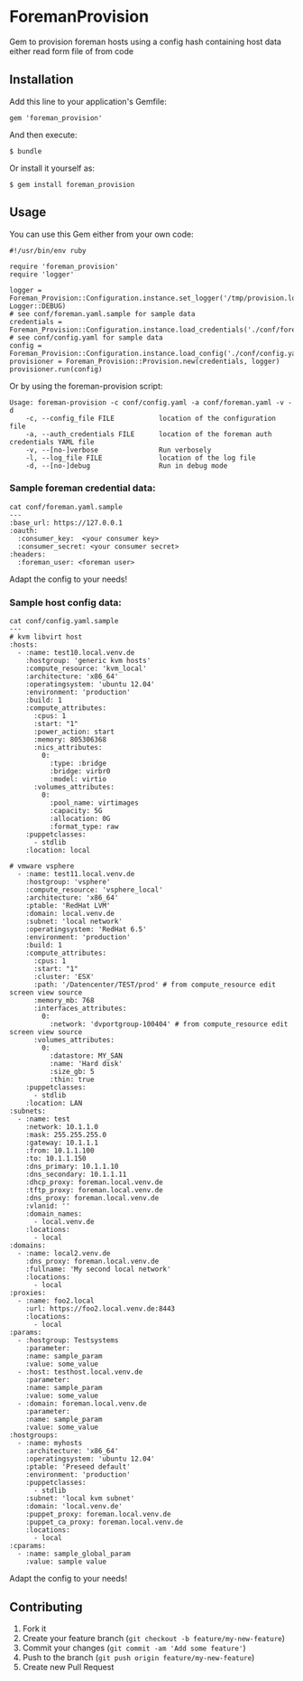 # ForemanProvision

Gem to provision foreman hosts using a config hash containing host data either read form file of from code

## Installation

Add this line to your application's Gemfile:

    gem 'foreman_provision'

And then execute:

    $ bundle

Or install it yourself as:

    $ gem install foreman_provision

## Usage

You can use this Gem either from your own code:

    #!/usr/bin/env ruby

    require 'foreman_provision'
    require 'logger'

    logger = Foreman_Provision::Configuration.instance.set_logger('/tmp/provision.log', Logger::DEBUG)
    # see conf/foreman.yaml.sample for sample data
    credentials = Foreman_Provision::Configuration.instance.load_credentials('./conf/foreman.yaml')
    # see conf/config.yaml for sample data
    config = Foreman_Provision::Configuration.instance.load_config('./conf/config.yaml')
    provisioner = Foreman_Provision::Provision.new(credentials, logger)
    provisioner.run(config)

Or by using the foreman-provision script:

    Usage: foreman-provision -c conf/config.yaml -a conf/foreman.yaml -v -d
        -c, --config_file FILE           location of the configuration file
        -a, --auth_credentials FILE      location of the foreman auth credentials YAML file
        -v, --[no-]verbose               Run verbosely
        -l, --log_file FILE              location of the log file
        -d, --[no-]debug                 Run in debug mode

### Sample foreman credential data:

    cat conf/foreman.yaml.sample
    ---
    :base_url: https://127.0.0.1
    :oauth:
      :consumer_key:  <your consumer key>
      :consumer_secret: <your consumer secret>
    :headers:
      :foreman_user: <foreman user>

Adapt the config to your needs!


### Sample host config data:

    cat conf/config.yaml.sample
    ---
    # kvm libvirt host
    :hosts:
      - :name: test10.local.venv.de
        :hostgroup: 'generic kvm hosts'
        :compute_resource: 'kvm_local'
        :architecture: 'x86_64'
        :operatingsystem: 'ubuntu 12.04'
        :environment: 'production'
        :build: 1
        :compute_attributes:
          :cpus: 1
          :start: "1"
          :power_action: start
          :memory: 805306368
          :nics_attributes:
            0:
              :type: :bridge
              :bridge: virbr0
              :model: virtio
          :volumes_attributes:
            0:
              :pool_name: virtimages
              :capacity: 5G
              :allocation: 0G
              :format_type: raw
        :puppetclasses:
          - stdlib
        :location: local

    # vmware vsphere
      - :name: test11.local.venv.de
        :hostgroup: 'vsphere'
        :compute_resource: 'vsphere_local'
        :architecture: 'x86_64'
        :ptable: 'RedHat LVM'
        :domain: local.venv.de
        :subnet: 'local network'
        :operatingsystem: 'RedHat 6.5'
        :environment: 'production'
        :build: 1
        :compute_attributes:
          :cpus: 1
          :start: "1"
          :cluster: 'ESX'
          :path: '/Datencenter/TEST/prod' # from compute_resource edit screen view source
          :memory_mb: 768
          :interfaces_attributes:
            0:
              :network: 'dvportgroup-100404' # from compute_resource edit screen view source
          :volumes_attributes:
            0:
              :datastore: MY_SAN
              :name: 'Hard disk'
              :size_gb: 5
              :thin: true
        :puppetclasses:
          - stdlib
        :location: LAN
    :subnets:
      - :name: test
        :network: 10.1.1.0
        :mask: 255.255.255.0
        :gateway: 10.1.1.1
        :from: 10.1.1.100
        :to: 10.1.1.150
        :dns_primary: 10.1.1.10
        :dns_secondary: 10.1.1.11
        :dhcp_proxy: foreman.local.venv.de
        :tftp_proxy: foreman.local.venv.de
        :dns_proxy: foreman.local.venv.de
        :vlanid: ''
        :domain_names:
          - local.venv.de
        :locations:
          - local
    :domains:
      - :name: local2.venv.de
        :dns_proxy: foreman.local.venv.de
        :fullname: 'My second local network'
        :locations:
          - local
    :proxies:
      - :name: foo2.local
        :url: https://foo2.local.venv.de:8443
        :locations:
          - local
    :params:
      - :hostgroup: Testsystems
        :parameter:
        :name: sample_param
        :value: some_value
      - :host: testhost.local.venv.de
        :parameter:
        :name: sample_param
        :value: some_value
      - :domain: foreman.local.venv.de
        :parameter:
        :name: sample_param
        :value: some_value
    :hostgroups:
      - :name: myhosts
        :architecture: 'x86_64'
        :operatingsystem: 'ubuntu 12.04'
        :ptable: 'Preseed default'
        :environment: 'production'
        :puppetclasses:
          - stdlib
        :subnet: 'local kvm subnet'
        :domain: 'local.venv.de'
        :puppet_proxy: foreman.local.venv.de
        :puppet_ca_proxy: foreman.local.venv.de
        :locations:
          - local
    :cparams:
      - :name: sample_global_param
        :value: sample value

Adapt the config to your needs!


## Contributing

1. Fork it
2. Create your feature branch (`git checkout -b feature/my-new-feature`)
3. Commit your changes (`git commit -am 'Add some feature'`)
4. Push to the branch (`git push origin feature/my-new-feature`)
5. Create new Pull Request
